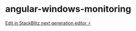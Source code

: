 # angular-windows-monitoring

[Edit in StackBlitz next generation editor ⚡️](https://stackblitz.com/~/github.com/sethlahaul/angular-windows-monitoring)